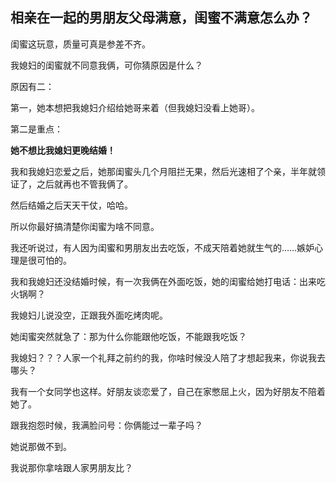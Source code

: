## 相亲在一起的男朋友父母满意，闺蜜不满意怎么办？

闺蜜这玩意，质量可真是参差不齐。

我媳妇的闺蜜就不同意我俩，可你猜原因是什么？

原因有二：

第一，她本想把我媳妇介绍给她哥来着（但我媳妇没看上她哥）。

第二是重点：

**她不想比我媳妇更晚结婚！**

我和我媳妇恋爱之后，她那闺蜜头几个月阻拦无果，然后光速相了个亲，半年就领证了，之后就再也不管我俩了。

然后结婚之后天天干仗，哈哈。

所以你最好搞清楚你闺蜜为啥不同意。

我还听说过，有人因为闺蜜和男朋友出去吃饭，不成天陪着她就生气的……嫉妒心理是很可怕的。

我和我媳妇还没结婚时候，有一次我俩在外面吃饭，她的闺蜜给她打电话：出来吃火锅啊？

我媳妇儿说没空，正跟我外面吃烤肉呢。

她闺蜜突然就急了：那为什么你能跟他吃饭，不能跟我吃饭？

我媳妇？？？人家一个礼拜之前约的我，你啥时候没人陪了才想起我来，你说我去哪头？

我有一个女同学也这样。好朋友谈恋爱了，自己在家憋屈上火，因为好朋友不陪着她了。

跟我抱怨时候，我满脸问号：你俩能过一辈子吗？

她说那做不到。

我说那你拿啥跟人家男朋友比？